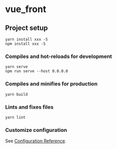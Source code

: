 # vue_front

## Project setup
```
yarn install xxx -S
npm install xxx -S
```

### Compiles and hot-reloads for development
```
yarn serve
npm run serve --host 0.0.0.0
```

### Compiles and minifies for production
```
yarn build
```

### Lints and fixes files
```
yarn lint
```

### Customize configuration
See [Configuration Reference](https://cli.vuejs.org/config/).
